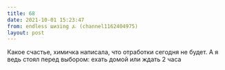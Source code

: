 ```yaml
---
title: 68
date: 2021-10-01 15:23:47
from: endless шизing ⍼ (channel1162404975)
layout: post
---
```


Какое счастье, химичка написала, что отработки сегодня не будет. А я ведь стоял перед выбором: ехать домой или ждать 2 часа

